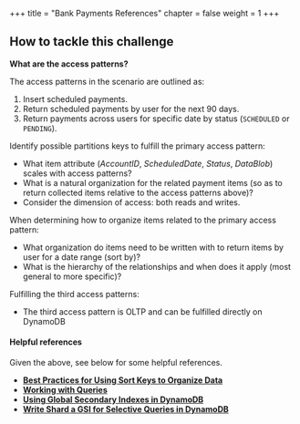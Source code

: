 +++
title = "Bank Payments References"
chapter = false
weight = 1
+++

## How to tackle this challenge

**What are the access patterns?**

The access patterns in the scenario are outlined as:

1. Insert scheduled payments.
2. Return scheduled payments by user for the next 90 days.
3. Return payments across users for specific date by status (`SCHEDULED` or `PENDING`).  

Identify possible partitions keys to fulfill the primary access pattern:

- What item attribute (*AccountID*, *ScheduledDate*, *Status*, *DataBlob*) scales with access patterns?
- What is a natural organization for the related payment items (so as to return collected items relative to the access patterns above)?
- Consider the dimension of access: both reads and writes.

When determining how to organize items related to the primary access pattern:

- What organization do items need to be written with to return items by user for a date range (sort by)?
- What is the hierarchy of the relationships and when does it apply (most general to more specific)?

Fulfilling the third access patterns:

- The third access pattern is OLTP and can be fulfilled directly on DynamoDB



#### Helpful references

Given the above, see below for some helpful references.
- **[Best Practices for Using Sort Keys to Organize Data](https://docs.aws.amazon.com/amazondynamodb/latest/developerguide/bp-sort-keys.html)**
- **[Working with Queries](https://docs.aws.amazon.com/amazondynamodb/latest/developerguide/Query.html)**
- **[Using Global Secondary Indexes in DynamoDB](https://docs.aws.amazon.com/amazondynamodb/latest/developerguide/GSI.html)**
- **[Write Shard a GSI for Selective Queries in DynamoDB](https://docs.aws.amazon.com/amazondynamodb/latest/developerguide/bp-indexes-gsi-sharding.html)**
